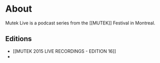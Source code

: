 # About
Mutek Live is a podcast series from the [[MUTEK]] Festival in Montreal.

## Editions

- [[MUTEK 2015 LIVE RECORDINGS - EDITION 16]]
- 